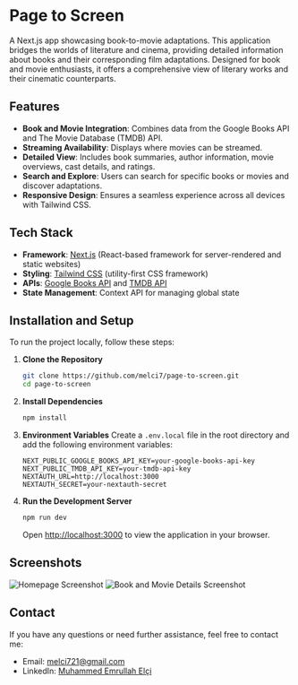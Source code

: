 # Page to Screen

A Next.js app showcasing book-to-movie adaptations. This application bridges the worlds of literature and cinema, providing detailed information about books and their corresponding film adaptations. Designed for book and movie enthusiasts, it offers a comprehensive view of literary works and their cinematic counterparts.

## Features

- **Book and Movie Integration**: Combines data from the Google Books API and The Movie Database (TMDB) API.
- **Streaming Availability**: Displays where movies can be streamed.
- **Detailed View**: Includes book summaries, author information, movie overviews, cast details, and ratings.
- **Search and Explore**: Users can search for specific books or movies and discover adaptations.
- **Responsive Design**: Ensures a seamless experience across all devices with Tailwind CSS.

## Tech Stack

- **Framework**: [Next.js](https://nextjs.org/) (React-based framework for server-rendered and static websites)
- **Styling**: [Tailwind CSS](https://tailwindcss.com/) (utility-first CSS framework)
- **APIs**: [Google Books API](https://developers.google.com/books) and [TMDB API](https://developers.themoviedb.org/)
- **State Management**: Context API for managing global state

## Installation and Setup

To run the project locally, follow these steps:

1. **Clone the Repository**
   ```bash
   git clone https://github.com/melci7/page-to-screen.git
   cd page-to-screen
   ```

2. **Install Dependencies**
   ```bash
   npm install
   ```

3. **Environment Variables**
   Create a `.env.local` file in the root directory and add the following environment variables:
   ```env
   NEXT_PUBLIC_GOOGLE_BOOKS_API_KEY=your-google-books-api-key
   NEXT_PUBLIC_TMDB_API_KEY=your-tmdb-api-key
   NEXTAUTH_URL=http://localhost:3000
   NEXTAUTH_SECRET=your-nextauth-secret
   ```

4. **Run the Development Server**
   ```bash
   npm run dev
   ```
   Open [http://localhost:3000](http://localhost:3000) to view the application in your browser.

## Screenshots

![Homepage Screenshot](https://i.imgur.com/9BxsYwn.png)
![Book and Movie Details Screenshot](https://i.imgur.com/hSOxF84.png)

## Contact

If you have any questions or need further assistance, feel free to contact me:

- Email: [melci721@gmail.com](mailto:melci721@gmail.com)
- LinkedIn: [Muhammed Emrullah Elçi](https://www.linkedin.com/in/muhammed-elci/)
